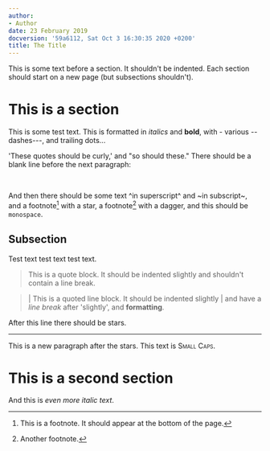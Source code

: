 ```yaml
---
author:
- Author
date: 23 February 2019
docversion: '59a6112, Sat Oct 3 16:30:35 2020 +0200'
title: The Title
---
```


This is some text before a section. It shouldn't be indented. Each
section should start on a new page (but subsections shouldn't).

This is a section
=================

This is some test text. This is formatted in *italics* and **bold**,
with - various -- dashes---, and trailing dots...

'These quotes should be curly,' and "so should these." There should be a
blank line before the next paragraph:

 

And then there should be some text ^in superscript^ and ~in subscript~,
and a footnote[^1] with a star, a footnote[^2] with a dagger, and this
should be `monospace`.

Subsection
----------

Test text test text test text.

> This is a quote block. It should be indented slightly and shouldn't
> contain a line break.

> | This is a quoted line block. It should be indented slightly
> | and have a *line break* after 'slightly', and **formatting**.

After this line there should be stars.

------------------------------------------------------------------------

This is a new paragraph after the stars. This text is <span
style="font-variant:small-caps;">Small Caps</span>.

This is a second section
========================

And this is *even more italic text*.

[^1]: This is a footnote. It should appear at the bottom of the page.

[^2]: Another footnote.
